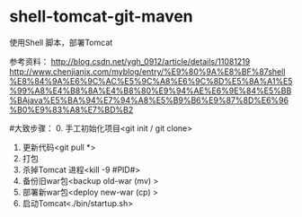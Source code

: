 # shell-tomcat-git-maven
使用Shell 脚本，部署Tomcat 

参考资料：
http://blog.csdn.net/ygh_0912/article/details/11081219 
http://www.chenjianjx.com/myblog/entry/%E9%80%9A%E8%BF%87shell%E8%84%9A%E6%9C%AC%E5%9C%A8%E6%9C%8D%E5%8A%A1%E5%99%A8%E4%B8%8A%E4%B8%80%E9%94%AE%E6%9E%84%E5%BB%BAjava%E5%BA%94%E7%94%A8%E5%B9%B6%E9%87%8D%E6%96%B0%E9%83%A8%E7%BD%B2


#大致步骤：
0. 手工初始化项目<git init / git clone>
1. 更新代码<git pull *>
2. 打包<mvn clean install>
3. 杀掉Tomcat 进程<kill -9 #PID#>
4. 备份旧war包<backup old-war (mv) >
5. 部署新war包<deploy new-war (cp) >
6. 启动Tomcat<./bin/startup.sh>

